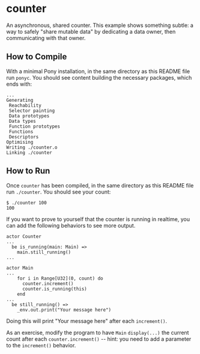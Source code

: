 # counter

An asynchronous, shared counter. This example shows something subtle: a way to safely "share mutable data" by dedicating a data owner, then communicating with that owner.

## How to Compile

With a minimal Pony installation, in the same directory as this README file run `ponyc`. You should see content building the necessary packages, which ends with:

```console
...
Generating
 Reachability
 Selector painting
 Data prototypes
 Data types
 Function prototypes
 Functions
 Descriptors
Optimising
Writing ./counter.o
Linking ./counter
```

## How to Run

Once `counter` has been compiled, in the same directory as this README file run `./counter`. You should see your count:

```console
$ ./counter 100
100
```

If you want to prove to yourself that the counter is running in realtime, you can add the following behaviors to see more output.

```pony
actor Counter
...
  be is_running(main: Main) =>
    main.still_running()
...

actor Main
...
    for i in Range[U32](0, count) do
      counter.increment()
      counter.is_running(this)
    end
...
  be still_running() =>
    _env.out.print("Your message here")
```

Doing this will print "Your message here" after each `increment()`.

As an exercise, modify the program to have `Main` `display(...)` the current count after each `counter.increment()` -- hint: you need to add a parameter to the `increment()` behavior.
